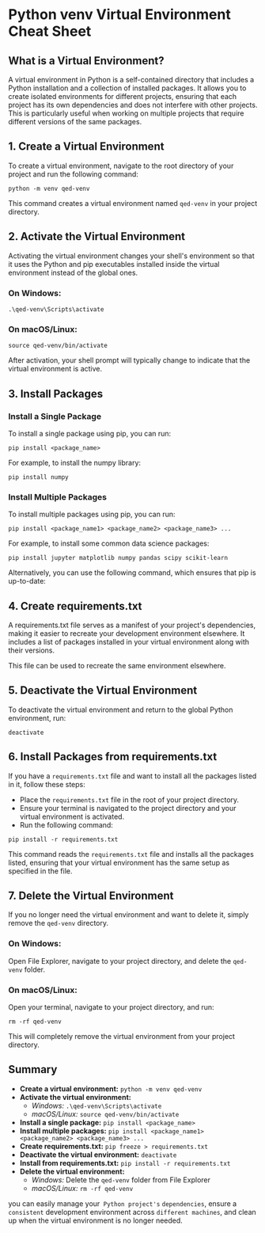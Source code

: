 # Python venv Virtual Environment Cheat Sheet

## What is a Virtual Environment?
A virtual environment in Python is a self-contained directory that includes a Python installation and a collection of installed packages. It allows you to create isolated environments for different projects, ensuring that each project has its own dependencies and does not interfere with other projects. This is particularly useful when working on multiple projects that require different versions of the same packages.

## 1. Create a Virtual Environment
To create a virtual environment, navigate to the root directory of your project and run the following command:


`python -m venv qed-venv`


This command creates a virtual environment named `qed-venv` in your project directory.

## 2. Activate the Virtual Environment
Activating the virtual environment changes your shell's environment so that it uses the Python and pip executables installed inside the virtual environment instead of the global ones.

### On Windows:

`.\qed-venv\Scripts\activate`


### On macOS/Linux:

`source qed-venv/bin/activate`

After activation, your shell prompt will typically change to indicate that the virtual environment is active.

## 3. Install Packages
### Install a Single Package
To install a single package using pip, you can run:

`pip install <package_name>`

For example, to install the numpy library:


`pip install numpy`


### Install Multiple Packages
To install multiple packages using pip, you can run:


`pip install <package_name1> <package_name2> <package_name3> ...`


For example, to install some common data science packages:



`pip install jupyter matplotlib numpy pandas scipy scikit-learn`


Alternatively, you can use the following command, which ensures that pip is up-to-date:





## 4. Create requirements.txt
A requirements.txt file serves as a manifest of your project's dependencies, making it easier to recreate your development environment elsewhere. It includes a list of packages installed in your virtual environment along with their versions.



This file can be used to recreate the same environment elsewhere.

## 5. Deactivate the Virtual Environment
To deactivate the virtual environment and return to the global Python environment, run:


`deactivate`



## 6. Install Packages from requirements.txt
If you have a `requirements.txt` file and want to install all the packages listed in it, follow these steps:

- Place the `requirements.txt` file in the root of your project directory.
- Ensure your terminal is navigated to the project directory and your virtual environment is activated.
- Run the following command:

`pip install -r requirements.txt`

This command reads the `requirements.txt` file and installs all the packages listed, ensuring that your virtual environment has the same setup as specified in the file.

## 7. Delete the Virtual Environment
If you no longer need the virtual environment and want to delete it, simply remove the `qed-venv` directory.

### On Windows:
Open File Explorer, navigate to your project directory, and delete the `qed-venv` folder.

### On macOS/Linux:
Open your terminal, navigate to your project directory, and run:

`rm -rf qed-venv`


This will completely remove the virtual environment from your project directory.

## Summary
- **Create a virtual environment:** `python -m venv qed-venv`
- **Activate the virtual environment:**
  - *Windows:* `.\qed-venv\Scripts\activate`
  - *macOS/Linux:* `source qed-venv/bin/activate`
- **Install a single package:** `pip install <package_name>`
- **Install multiple packages:** `pip install <package_name1> <package_name2> <package_name3> ...`
- **Create requirements.txt:** `pip freeze > requirements.txt`
- **Deactivate the virtual environment:** `deactivate`
- **Install from requirements.txt:** `pip install -r requirements.txt`
- **Delete the virtual environment:**
  - *Windows:* Delete the `qed-venv` folder from File Explorer
  - *macOS/Linux:* `rm -rf qed-venv`

you can easily manage your` Python project's` `dependencies`, ensure a `consistent` development environment across `different machines`, and clean up when the virtual environment is no longer needed.







